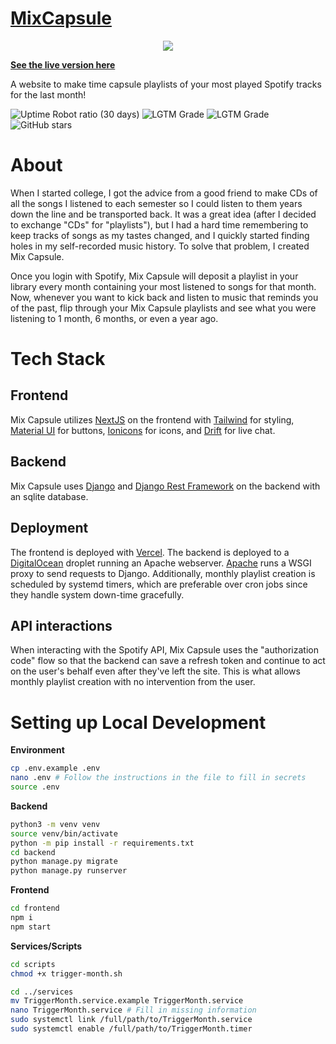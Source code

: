 # [MixCapsule](https://mixcapsule.paulbiberstein.me)

<p align="center">
<a href="https://mixcapsule.paulbiberstein.me">
<img src="https://paulbiberstein.me/resources/OptimizedMixCapsuleGif.gif">
</a>
</p>

**[See the live version here](https://mixcapsule.paulbiberstein.me)**

A website to make time capsule playlists of your most played Spotify tracks for the last month!

![Uptime Robot ratio (30 days)](https://img.shields.io/uptimerobot/ratio/m785807715-5f834be838a5e5f36cee8947?label=uptime%20%2Fmonth)
![LGTM Grade](https://img.shields.io/lgtm/grade/javascript/github/P-bibs/MixCapsule)
![LGTM Grade](https://img.shields.io/lgtm/grade/python/github/P-bibs/MixCapsule)
![GitHub stars](https://img.shields.io/github/stars/P-bibs/MixCapsule?style=social)

# About
When I started college, I got the advice from a good friend to make CDs of all the songs I listened to each semester so I could listen to them years down the line and be transported back. It was a great idea (after I decided to exchange "CDs" for "playlists"), but I had a hard time remembering to keep tracks of songs as my tastes changed, and I quickly started finding holes in my self-recorded music history. To solve that problem, I created Mix Capsule.


Once you login with Spotify, Mix Capsule will deposit a playlist in your library every month containing your most listened to songs for that month. Now, whenever you want to kick back and listen to music that reminds you of the past, flip through your Mix Capsule playlists and see what you were listening to 1 month, 6 months, or even a year ago.

# Tech Stack
## Frontend
Mix Capsule utilizes [NextJS](https://nextjs.org/) on the frontend with [Tailwind](https://material-ui.com/) for styling, [Material UI](https://material-ui.com/) for buttons, [Ionicons](https://ionicons.com/) for icons, and [Drift](https://www.drift.com/) for live chat.
## Backend
Mix Capsule uses [Django](https://www.djangoproject.com/) and [Django Rest Framework](https://www.django-rest-framework.org/) on the backend with an sqlite database.

## Deployment
The frontend is deployed with [Vercel](https://vercel.com/). The backend is deployed to a [DigitalOcean](https://www.digitalocean.com/) droplet running an Apache webserver. [Apache](https://httpd.apache.org/) runs a WSGI proxy to send requests to Django. Additionally, monthly playlist creation is scheduled by systemd timers, which are preferable over cron jobs since they handle system down-time gracefully.

## API interactions
When interacting with the Spotify API, Mix Capsule uses the "authorization code" flow so that the backend can save a refresh token and continue to act on the user's behalf even after they've left the site. This is what allows monthly playlist creation with no intervention from the user. 

# Setting up Local Development
**Environment**
```bash
cp .env.example .env
nano .env # Follow the instructions in the file to fill in secrets
source .env
```

**Backend**
```bash
python3 -m venv venv
source venv/bin/activate
python -m pip install -r requirements.txt
cd backend
python manage.py migrate
python manage.py runserver
```

**Frontend**
```bash
cd frontend
npm i
npm start
```

**Services/Scripts**
```bash
cd scripts
chmod +x trigger-month.sh

cd ../services
mv TriggerMonth.service.example TriggerMonth.service
nano TriggerMonth.service # Fill in missing information
sudo systemctl link /full/path/to/TriggerMonth.service
sudo systemctl enable /full/path/to/TriggerMonth.timer
```